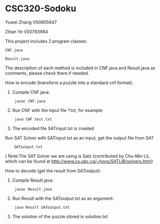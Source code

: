 # CSC320-Sodoku
Yuwei Zhang V00805647
 
Zihan Ye    V00793984


This project includes 2 program classes: 

	CNF.java
	
	Result.java

The description of each method is included in CNF.java and Result.java as comments, please check there if needed.

How to encode (transform a puzzle into a standard cnf format):
	
1. Compile CNF.java:
				
		javac CNF.java

	
2. Run CNF with the input file *.txt, for example:
			
		java CNF test.txt

3. The encoded file SATinput.txt is created

Run SAT Solver with SATinput.txt as an input, get the output file from SAT

		SAToutput.txt

( Note:The SAT Solver we are using is Satz (contributed by Chu-Min Li), 
  which can be found at http://www.cs.ubc.ca/~hoos/SATLIB/solvers.html)


How to decode (get the result from SAToutput):

1. Compile Result.java:

		javac Result.java

2. Run Result with the SAToutput.txt as an argument:		

		java Result SAToutput.txt

3. The solution of the puzzle stored in solution.txt

